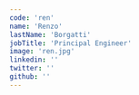 ```yaml
---
code: 'ren'
name: 'Renzo'
lastName: 'Borgatti'
jobTitle: 'Principal Engineer'
image: 'ren.jpg'
linkedin: ''
twitter: ''
github: ''
---
```

